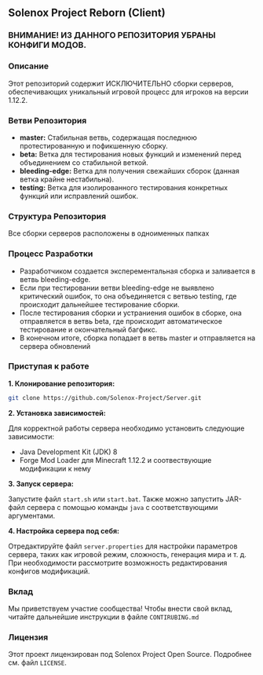 ## Solenox Project Reborn (Client)

### ВНИМАНИЕ! ИЗ ДАННОГО РЕПОЗИТОРИЯ УБРАНЫ КОНФИГИ МОДОВ.

### Описание

Этот репозиторий содержит ИСКЛЮЧИТЕЛЬНО сборки серверов, обеспечивающих уникальный игровой процесс для игроков на версии 1.12.2.

### Ветви Репозитория

* **master:** Стабильная ветвь, содержащая последнюю протестированную и пофикшенную сборку.
* **beta:** Ветка для тестирования новых функций и изменений перед объединением со стабильной веткой.
* **bleeding-edge:** Ветка для получения свежайших сборок (данная ветка крайне нестабильна).
* **testing:** Ветка для изолированного тестирования конкретных функций или исправлений ошибок.

### Структура Репозитория
Все сборки серверов расположены в одноименных папках

### Процесс Разработки

* Разработчиком создается эксперементальная сборка и заливается в ветвь bleeding-edge.
* Если при тестировании ветви bleeding-edge не выявлено критический ошибок, то она объединяется с ветвью testing, где происходит дальнейшее тестирование сборки.
* После тестирования сборки и устраниения ошибок в сборке, она отправляется в ветвь beta, где происходит автоматическое тестирование и окончательный багфикс.
* В конечном итоге, сборка попадает в ветвь master и отправляется на сервера обновлений     

### Приступая к работе

**1. Клонирование репозитория:**

```bash
git clone https://github.com/Solenox-Project/Server.git
```

**2. Установка зависимостей:**

Для корректной работы сервера необходимо установить следующие зависимости:

* Java Development Kit (JDK) 8
* Forge Mod Loader для Minecraft 1.12.2 и соотвествующие модификации к нему

**3. Запуск сервера:**

Запустите файл `start.sh` или `start.bat`. Также можно запустить JAR-файл сервера с помощью команды `java` с соответствующими аргументами.

**4. Настройка сервера под себя:**

Отредактируйте файл `server.properties` для настройки параметров сервера, таких как игровой режим, сложность, генерация мира и т. д. При необходимости рассмотрите возможность редактирования конфигов модификаций.


### Вклад

Мы приветствуем участие сообщества! Чтобы внести свой вклад, читайте дальнейшие инструкции в файле `CONTIRUBING.md`

### Лицензия

Этот проект лицензирован под Solenox Project Open Source. Подробнее см. файл `LICENSE`.
